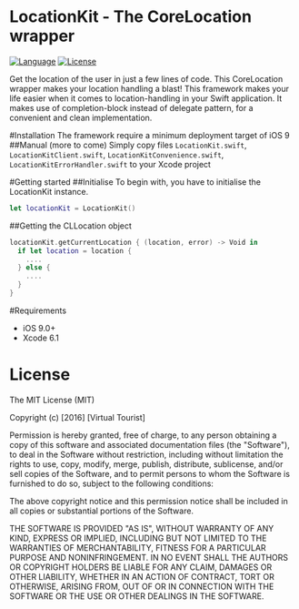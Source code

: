 # LocationKit - The CoreLocation wrapper

[![Language](http://img.shields.io/badge/language-swift-brightgreen.svg?style=flat
)](https://developer.apple.com/swift)
[![License](http://img.shields.io/badge/license-MIT-lightgrey.svg?style=flat
)](http://mit-license.org)

Get the location of the user in just a few lines of code. This CoreLocation wrapper makes your location handling a blast!
This framework makes your life easier when it comes to location-handling in your Swift application. It makes use of completion-block instead of delegate pattern, for a convenient and clean implementation.

#Installation
The framework require a minimum deployment target of iOS 9
##Manual (more to come)
Simply copy files `LocationKit.swift`, `LocationKitClient.swift`, `LocationKitConvenience.swift`, `LocationKitErrorHandler.swift` to your Xcode project

#Getting started
##Initialise
To begin with, you have to initialise the LocationKit instance.
```swift
let locationKit = LocationKit()
```

##Getting the CLLocation object
```swift
locationKit.getCurrentLocation { (location, error) -> Void in
  if let location = location {
    ....
  } else {
    ....
  }
}
```

#Requirements
* iOS 9.0+
* Xcode 6.1

# License
The MIT License (MIT)

Copyright (c) [2016] [Virtual Tourist]

Permission is hereby granted, free of charge, to any person obtaining a copy
of this software and associated documentation files (the "Software"), to deal
in the Software without restriction, including without limitation the rights
to use, copy, modify, merge, publish, distribute, sublicense, and/or sell
copies of the Software, and to permit persons to whom the Software is
furnished to do so, subject to the following conditions:

The above copyright notice and this permission notice shall be included in all
copies or substantial portions of the Software.

THE SOFTWARE IS PROVIDED "AS IS", WITHOUT WARRANTY OF ANY KIND, EXPRESS OR
IMPLIED, INCLUDING BUT NOT LIMITED TO THE WARRANTIES OF MERCHANTABILITY,
FITNESS FOR A PARTICULAR PURPOSE AND NONINFRINGEMENT. IN NO EVENT SHALL THE
AUTHORS OR COPYRIGHT HOLDERS BE LIABLE FOR ANY CLAIM, DAMAGES OR OTHER
LIABILITY, WHETHER IN AN ACTION OF CONTRACT, TORT OR OTHERWISE, ARISING FROM,
OUT OF OR IN CONNECTION WITH THE SOFTWARE OR THE USE OR OTHER DEALINGS IN THE
SOFTWARE.
